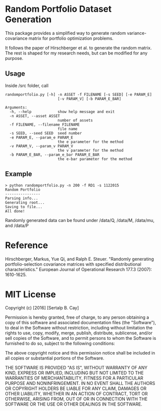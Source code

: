 # Random Portfolio Dataset Generation

This package provides a simplified way to generate random variance-covariance matrix for portfolio optimization problems.

It follows the paper of Hirschberger et al. to generate the random matrix. The rest is shaped for my research needs, but can be modified for any purpose.

## Usage

Inside /src folder, call

```
randomportfolio.py [-h] -n ASSET -f FILENAME [-s SEED] [-e PARAM_E]
                        [-v PARAM_V] [-b PARAM_E_BAR]

Arguments:
  -h, --help            show help message and exit
  -n ASSET, --asset ASSET
                        number of assets
  -f FILENAME, --filename FILENAME
                        file name
  -s SEED, --seed SEED  seed number
  -e PARAM_E, --param_e PARAM_E
                        the e parameter for the method
  -v PARAM_V, --param_v PARAM_V
                        the v parameter for the method
  -b PARAM_E_BAR, --param_e_bar PARAM_E_BAR
                        the e-bar parameter for the method
```

## Example

```
> python randomportfolio.py -n 200 -f RD1 -s 1122015
Random Portfolio
----------------
Parsing info...
Generating root...
Saving to file...
All done!
```

Randomly generated data can be found under /data/Q, /data/M, /data/mu, and /data/P

# Reference

Hirschberger, Markus, Yue Qi, and Ralph E. Steuer. "Randomly generating portfolio-selection covariance matrices with specified distributional characteristics." European Journal of Operational Research 177.3 (2007): 1610-1625.

# MIT License

Copyright (c) [2016] [Sertalp B. Cay]

Permission is hereby granted, free of charge, to any person obtaining a copy
of this software and associated documentation files (the "Software"), to deal
in the Software without restriction, including without limitation the rights
to use, copy, modify, merge, publish, distribute, sublicense, and/or sell
copies of the Software, and to permit persons to whom the Software is
furnished to do so, subject to the following conditions:

The above copyright notice and this permission notice shall be included in all
copies or substantial portions of the Software.

THE SOFTWARE IS PROVIDED "AS IS", WITHOUT WARRANTY OF ANY KIND, EXPRESS OR
IMPLIED, INCLUDING BUT NOT LIMITED TO THE WARRANTIES OF MERCHANTABILITY,
FITNESS FOR A PARTICULAR PURPOSE AND NONINFRINGEMENT. IN NO EVENT SHALL THE
AUTHORS OR COPYRIGHT HOLDERS BE LIABLE FOR ANY CLAIM, DAMAGES OR OTHER
LIABILITY, WHETHER IN AN ACTION OF CONTRACT, TORT OR OTHERWISE, ARISING FROM,
OUT OF OR IN CONNECTION WITH THE SOFTWARE OR THE USE OR OTHER DEALINGS IN THE
SOFTWARE.
